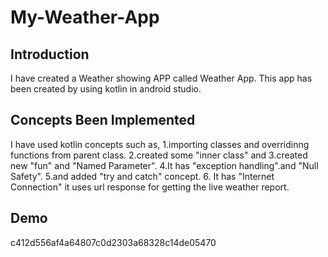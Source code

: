 # My-Weather-App
## Introduction
I have created a Weather showing APP called Weather App.
This app has been created by using kotlin in android studio.

## Concepts Been Implemented
I have used kotlin concepts such as, 
            1.importing classes and overridinng functions from parent class.
            2.created some "inner class" and 3.created new "fun" and "Named Parameter". 
            4.It has "exception handling".and "Null Safety". 
            5.and added "try and catch" concept.
            6. It has "Internet Connection" it uses url response for getting the live weather report.

## Demo
c412d556af4a64807c0d2303a68328c14de05470
